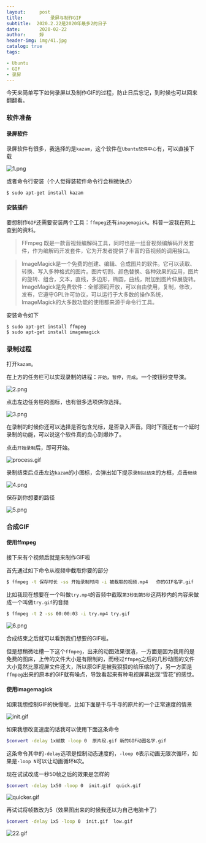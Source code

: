```yaml
---
layout:     post   				    
title:      	录屏与制作GIF	
subtitle:  2020.2.22是2020年最多2的日子 
date:       2020-02-22				
author:     婷                               
header-img: img/41.jpg 	
catalog: true 						
tags:								

- Ubuntu  
- GIF
- 录屏
---
```






今天来简单写下如何录屏以及制作GIF的过程，防止日后忘记，到时候也可以回来翻翻看。

### 软件准备

#### 录屏软件

录屏软件有很多，我选择的是`kazam`，这个软件在`Ubuntu软件中心`有，可以直接下载

![1.png](https://i.loli.net/2020/02/22/SoNJvKwBAzla8O7.png)

或者命令行安装（个人觉得装软件命令行会稍微快点）

```bash
$ sudo apt-get install kazam
```



#### 安装插件

要想制作`GIF`还需要安装两个工具：`ffmpeg`还有`imagemagick`。科普一波我在网上查到的资料。

> FFmpeg 既是一款音视频编解码工具，同时也是一组音视频编解码开发套件，作为编解码开发套件，它为开发者提供了丰富的音视频的调用接口。



> ImageMagick是一个免费的创建、编辑、合成图片的软件。它可以读取、转换、写入多种格式的图片。图片切割、颜色替换、各种效果的应用，图片的旋转、组合，文本，直线，多边形，椭圆，曲线，附加到图片伸展旋转。ImageMagick是免费软件：全部源码开放，可以自由使用，复制，修改，发布，它遵守GPL许可协议，可以运行于大多数的操作系统，ImageMagick的大多数功能的使用都来源于命令行工具。



安装命令如下

```bash
$ sudo apt-get install ffmpeg
$ sudo apt-get install imagemagick
```



### 录制过程

打开`kazam`。

在上方的任务栏可以实现录制的进程：`开始`，`暂停`，`完成`。一个按钮秒变导演。

![2.png](https://i.loli.net/2020/02/22/3YVzXRdns7IZPGl.png)

点击左边任务栏的图标，也有很多选项供你选择。

![3.png](https://i.loli.net/2020/02/22/eUgT2usoLnhHGy1.png)

在录制的时候你还可以选择是否包含光标，是否录入声音。同时下面还有一个延时录制的功能，可以说这个软件真的良心到爆炸了。

点击`开始录制`后，即可开始。

![process.gif](https://i.loli.net/2020/02/22/x5tEpjJ1zBnemkc.gif)

录制结束后点击左边`kazam`的小图标，会弹出如下提示`录制以结束`的方框，点击`继续`

![4.png](https://i.loli.net/2020/02/22/funVmh7iDObt1Zk.png)

保存到你想要的路径

![5.png](https://i.loli.net/2020/02/22/7A1qBiS9uV86xOf.png)



### 合成GIF

#### 使用ffmpeg

接下来有个视频后就是来制作GIF啦

首先通过如下命令从视频中截取你要的部分

```bash
$ ffmpeg -t 保存时长 -ss 开始录制时间 -i 被截取的视频.mp4   你的GIF名字.gif
```

比如我现在想要在一个叫做`try.mp4`的音频中截取`第3秒到第5秒`这两秒内的内容来做成一个叫做`try.gif`的音频

```bash
$ ffmpeg -t 2 -ss 00:00:03 -i try.mp4 try.gif
```

![6.png](https://i.loli.net/2020/02/22/vrJelIoXP63sCUN.png)

合成结束之后就可以看到我们想要的GIF啦。

但是想稍微吐槽一下这个`ffmpeg`，出来的动图效果很渣，一方面是因为我用的是免费的图床，上传的文件大小是有限制的，而经过`ffmpeg`之后的几秒动图的文件大小竟然比原视屏文件还大，所以原GIF是被我狠狠的给压缩的了，另一方面是`ffmpeg`出来的原本的GIF就有噪点，导致看起来有种电视屏幕出现“雪花”的感觉。



#### 使用imagemagick

如果我想控制GIF的快慢呢，比如下面是千与千寻的原片的一个正常速度的情景

![init.gif](https://i.loli.net/2020/02/22/ALQdhvG8wERnzYO.gif)

如果我想改变速度的话我可以使用下面这条命令

```bash
$convert -delay 1x帧数 -loop 0  原片段.gif 新的GIF动图名字.gif
```

这条命令其中的`-delay`选项是控制动态速度的，`-loop 0`表示动画无限次循环，如果是`-loop N`可以让动画循环`N`次。



现在试试改成一秒50帧之后的效果是怎样的

```bash
$convert -delay 1x50 -loop 0  init.gif  quick.gif
```

![quicker.gif](https://i.loli.net/2020/02/22/2qX9B7CFcMWg1mD.gif)

再试试将帧数改为5（效果图出来的时候我还以为自己电脑卡了）

```bash
$convert -delay 1x5 -loop 0  init.gif  low.gif
```

![22.gif](https://i.loli.net/2020/02/22/2yuT5mxHZMDfcBV.gif)



